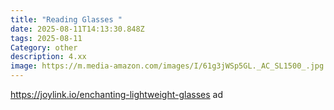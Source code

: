 ```yaml
---
title: "Reading Glasses "
date: 2025-08-11T14:13:30.848Z
tags: 2025-08-11
Category: other
description: 4.xx
image: https://m.media-amazon.com/images/I/61g3jWSp5GL._AC_SL1500_.jpg
---
```

https://joylink.io/enchanting-lightweight-glasses ad